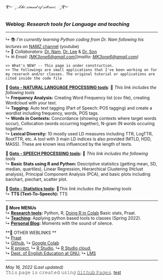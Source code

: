 ࿐*ೃ 𝒯𝒽𝑒 𝓈𝑜𝓊𝓃𝒹 𝑜𝒻 𝓈𝒾𝓁𝑒𝓃𝒸𝑒. ೃ*࿐  
### Weblog: _Research tools for Language and teaching_
---  
↳ 📚 _I'm currently learning Python coding from Dr. Nam following his lectures on_ [NAMZ channel](https://www.youtube.com/channel/UCKHB0ZiTVk8qUdqhVtnCUrA/featured) (youtube)   
↳ 👥 _Collaborators_: [Dr. Nam](https://github.com/hsnam95), [Dr. Lee](https://github.com/junkyuhufs) & [Dr. Son](https://github.com/ms624atyale)  
↳ ✉ _Email: [MK3one6@gmail.com](mailto: MK3one6@gmail.com)_  
 
~~~
>> What's NEW? -- This page is under construction. 
>> The followings are small applications that I've been working on for my reserach and/or classes. The original tutorial or applications are cited inside the code file  
~~~


**🔗 [Goto - NATURAL LANGUAGE PROCESSING tools](/res/nlp_tools.md)**: 🔎 _This link includes the following tools_     
↳ **Frequency Analysis:** Creating Word Frequency list (csv file), creating Wordcloud with your text.   
↳ **Tagging:** Auto text tagging (Part of Speech: POS tagging) and create a wordlist including frequency, words, POS tags.   
↳ **Words in Contexts:** Concordance (showing contexts where target words occur), Collocation (words occurring together), N-gram (N words occuring together.  
↳ **Lexical Diversity:** 10 mostly used LD measures including TTR, LogTTR, RootTTR, etc. A tool with 3 main LD indices is also provided (MTLD, HDD, MASS). These are known less influenced by the length of texts.   
 
 
**🔗 [Goto - SPEECH PROCESSING tools](/res/sp_tools.md):**  🔎 _This link includes the following tools_   
↳ **Basic Stats using R and Python:** Descriptive statistics (getting mean, SD, median, quartiles), Linear Regression, Hierarchical Clustering (Hclust analysis), Principal Component Analysis (PCA), and basic plots including barchart, piechart, scatter plot.   


**🔗 [Goto - Statistics tools](/res/stat1.md):**  🔎_This link includes the following tools_   
↳ **TTS (Text-To-Speech):** TTS

---  
**🔗 More MENUs**   
↳ **[Research tools](/res/tools.md):** Python, R, [Doing R in Colab](https://github.com/MK316/R_intro/blob/eaa0a0dc0738be31d6bd5958bab88beade1b90cd/01_How_to_do_R_in_colab.ipynb) Basic stats, Praat.  
↳ **[Teaching](/res/teaching.md):** Applying python based tools to classes (Spring 2022).  
↳ **[Personal Blog](/blog/blogmain.md):**  Moments with the sound of silence.  


**🔗 OTHER WEBLINKS **  
↳ [Praat](https://www.fon.hum.uva.nl/praat/)   
↳ [Github](https://www.github.com/), ↳ [Google Colab](https://colab.research.google.com/)  
↳ [R project](https://www.r-project.org/), ↳ [R Studio](https://www.rstudio.com/), ↳ [R Studio cloud](https://rstudio.cloud/),  
↳ [Dept. of English Education at GNU](https://englishedu.gnu.ac.kr), ↳ [LMS](https://rec.ac.kr/gnu)  
    

  
---
_May 16, 2022 (Last updated)_   
𝚃𝚑𝚒𝚜 𝚙𝚊𝚐𝚎 𝚒𝚜 𝚌𝚛𝚎𝚊𝚝𝚎𝚍 𝚞𝚜𝚒𝚗𝚐 [𝙶𝚒𝚝𝚑𝚞𝚋 𝙿𝚊𝚐𝚎𝚜](https://pages.github.com).
[test](/blog/test.md)
